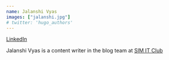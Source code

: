 ```yaml
---
name: Jalanshi Vyas
images: ["jalanshi.jpg"]
# twitter: 'hugo_authors'
---
```


[LinkedIn](https://www.linkedin.com/in/jalanshi-vyas-82558a1aa/)

Jalanshi Vyas is a content writer in the blog team at [SIM IT Club](/authors/sim-it-club)
